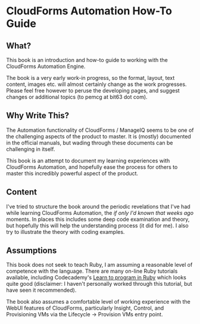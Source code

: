 # CloudForms Automation How-To Guide

## What?
This book is an introduction and how-to guide to working with the CloudForms Automation Engine.

The book is a very early work-in progress, so the format, layout, text content, images etc. will almost certainly change as the work progresses. Please feel free however to peruse the developing pages, and suggest changes or additional topics (to pemcg at bit63 dot com).

## Why Write This?
The Automation functionality of CloudForms / ManageIQ seems to be one of the challenging aspects of the product to master. It is (mostly) documented in the official manuals, but wading through these documents can be challenging in itself.

This book is an attempt to document my learning experiences with CloudForms Automation, and hopefully ease the process for others to master this incredibly powerful aspect of the product.

## Content
I've tried to structure the book around the periodic revelations that I've had while learning CloudForms Automation, the _if only I'd known that weeks ago_ moments. In places this includes some deep code examination and theory, but hopefully this will help the understanding process (it did for me). I also try to illustrate the theory with coding examples.


## Assumptions
This book does not seek to teach Ruby, I am assuming a reasonable level of competence with the language. There are many on-line Ruby tutorials available, including Codecademy's [Learn to program in Ruby]( http://www.codecademy.com/tracks/ruby) which looks quite good (disclaimer: I haven't personally worked through this tutorial, but have seen it recommended).

The book also assumes a comfortable level of working experience with the WebUI features of CloudForms, particularly Insight, Control, and Provisioning VMs via the Lifecycle -> Provision VMs entry point.
